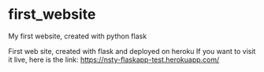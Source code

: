 # first_website
My first website, created with python flask 

First web site, created with flask and deployed on heroku 
If you want to visit it live, here is the link: https://nsty-flaskapp-test.herokuapp.com/
